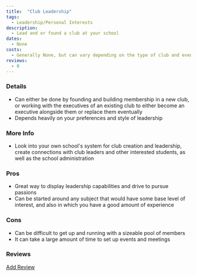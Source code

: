 ```yaml
---
title:  "Club Leadership"
tags: 
  - Leadership/Personal Interests
description:
  - Lead and or found a club at your school
dates:
  - None
costs:
  - Generally None, but can vary depending on the type of club and events
reviews:
  - 0
---
```


### Details
- Can either be done by founding and building membership in a new club, or working with the executives of an existing club to either become an executive alongside them or replace them eventually
- Depends heavily on your preferences and style of leadership

### More Info
- Look into your own school's system for club creation and leadership, create connections with club leaders and other interested students, as well as the school administration

### Pros
- Great way to display leadership capabilities and drive to pursue passions
- Can be started around any subject that would have some base level of interest, and also in which you have a good amount of experience

### Cons
- Can be difficult to get up and running with a sizeable pool of members
- It can take a large amount of time to set up events and meetings

### Reviews
<div markdown="0"><a href="{{site.baseurl}}/contact" class="btn">Add Review</a></div>